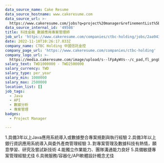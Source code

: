 ```yaml
---
data_source_name: Cake Resume
data_source_hostname: www.cakeresume.com
data_source_url: >-
  https://www.cakeresume.com/jobs?q=project%20manager&refinementList%5Blang_name%5D%5B0%5D=English&refinementList%5Bsalary_type%5D=per_year&range%5Bsalary_range%5D%5Bmin%5D=1000000&page=2
data_source_internal_id: '49508'
title: 科技金融_數據應用專案管理師
job_url: 'https://www.cakeresume.com/companies/ctbc-holding/jobs/2aa943'
date: 2022-11-18T10:26:17.033Z
company_name: CTBC Holding 中國信託金控
company_page_url: 'https://www.cakeresume.com/companies/ctbc-holding'
company_logo_url: >-
  https://media.cakeresume.com/image/upload/s--lFpAyWVs--/c_pad,fl_png8,h_200,w_200/v1564465077/jaahzogkgdfd5ydubryd.png
salary_text: TWD1000000 - TWD2500000
salary_currency: TWD
salary_type: per_year
salary_min: 1000000
salary_max: 2500000
location_list: []
job_tags:
  - Java
  - API
  - 數據分析
  - 專案管理
badges:
  - Project Manager

---
```


1.具備3年以上Java應用系統導入或數據整合專案規劃與執行經驗 2.具備3年以上銀行資訊應用系統導入與委外產商管理經驗 3..對專案管理及數據科技有熱情，願意學習、研究及嘗試新技術 4.能獨立作業能力、團隊溝通能力良好 5.具備敏捷專案管理經驗尤佳 6.具微服務/容器化/API軟體設計概念尤佳